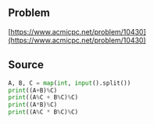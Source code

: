 ## Problem

[https://www.acmicpc.net/problem/10430](https://www.acmicpc.net/problem/10430)

## Source

```py
A, B, C = map(int, input().split())
print((A+B)%C)
print((A%C + B%C)%C)
print((A*B)%C)
print((A%C * B%C)%C)
```